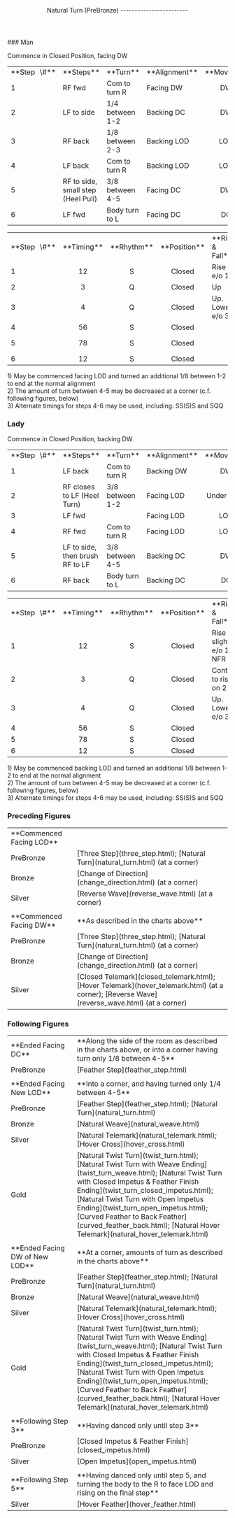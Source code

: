 <header>Natural Turn (PreBronze)
------------------------

 </header>### Man

Commence in Closed Position, facing DW

 <table class="style1"> <tbody><tr> <td style="width:10%">**Step<span style="color:white">\_</span>\#**</td> <td style="width:38%">**Steps**</td> <td style="width:20%">**Turn**</td> <td style="width:16%">**Alignment**</td> <td style="width:16%;text-align:center">**Moving**</td> </tr> <tr> <td>1</td> <td>RF fwd</td> <td>Com to turn R</td> <td>Facing DW</td> <td style="text-align:center">DW</td> </tr> <tr> <td>2</td> <td>LF to side</td> <td>1/4 between 1-2</td> <td>Backing DC</td> <td style="text-align:center">DW</td> </tr> <tr> <td>3</td> <td>RF back</td> <td>1/8 between 2-3</td> <td>Backing LOD</td> <td style="text-align:center">LOD</td> </tr> <tr> <td>4</td> <td>LF back</td> <td>Com to turn R</td> <td>Backing LOD</td> <td style="text-align:center">LOD</td> </tr> <tr> <td>5</td> <td>RF to side, small step (Heel Pull)</td> <td>3/8 between 4-5</td> <td>Facing DC</td> <td style="text-align:center">DW</td> </tr> <tr> <td>6</td> <td>LF fwd</td> <td>Body turn to L</td> <td>Facing DC</td> <td style="text-align:center">DC</td> </tr> </tbody></table>

 <table class="style1"> <tbody><tr> <td style="width:10%">**Step<span style="color:white">\_</span>\#**</td> <td style="width:10%;text-align:center">**Timing**</td> <td style="width:10%;text-align:center">**Rhythm**</td> <td style="width:20%;text-align:center">**Position**</td> <td style="width:30%">**Rise &amp; Fall**</td> <td style="width:10%;text-align:center">**Sway**</td> <td style="width:10%;text-align:right">**Footwork**</td> </tr> <tr> <td>1</td> <td style="text-align:center">12</td> <td style="text-align:center">S</td> <td style="text-align:center">Closed</td> <td>Rise e/o 1</td> <td style="text-align:center"></td> <td style="text-align:right">HT</td> </tr> <tr> <td>2 </td> <td style="text-align:center">3</td> <td style="text-align:center">Q</td> <td style="text-align:center">Closed</td> <td>Up</td> <td style="text-align:center">R</td> <td style="text-align:right">T</td> </tr> <tr> <td>3</td> <td style="text-align:center">4</td> <td style="text-align:center">Q</td> <td style="text-align:center">Closed</td> <td>Up. Lower e/o 3</td> <td style="text-align:center">R</td> <td style="text-align:right">TH</td> </tr> <tr> <td>4</td> <td style="text-align:center">56</td> <td style="text-align:center">S</td> <td style="text-align:center">Closed</td> <td> </td> <td style="text-align:center"></td> <td style="text-align:right">TH</td> </tr> <tr> <td>5</td> <td style="text-align:center">78</td> <td style="text-align:center">S</td> <td style="text-align:center">Closed</td> <td> </td> <td style="text-align:center">L</td> <td style="text-align:right">H to i/e of foot to Flat</td> </tr> <tr> <td>6</td> <td style="text-align:center">12</td> <td style="text-align:center">S</td> <td style="text-align:center">Closed</td> <td> </td> <td style="text-align:center"></td> <td style="text-align:right">HT</td> </tr> </tbody></table>

1\) May be commenced facing LOD and turned an additional 1/8 between 1-2 to end at the normal alignment  
 2) The amount of turn between 4-5 may be decreased at a corner (c.f. following figures, below)  
 3) Alternate timings for steps 4-6 may be used, including: SS(S)S and SQQ

### Lady

Commence in Closed Position, backing DW

 <table class="style1"> <tbody><tr> <td style="width:10%">**Step<span style="color:white">\_</span>\#**</td> <td style="width:38%">**Steps**</td> <td style="width:20%">**Turn**</td> <td style="width:16%">**Alignment**</td> <td style="width:16%;text-align:center">**Moving**</td> </tr> <tr> <td>1</td> <td>LF back</td> <td>Com to turn R</td> <td>Backing DW</td> <td style="text-align:center">DW</td> </tr> <tr> <td>2</td> <td>RF closes to LF (Heel Turn)</td> <td>3/8 between 1-2</td> <td>Facing LOD</td> <td style="text-align:center">Under Body</td> </tr> <tr> <td>3</td> <td>LF fwd</td> <td> </td> <td>Facing LOD</td> <td style="text-align:center">LOD</td> </tr> <tr> <td>4</td> <td>RF fwd</td> <td>Com to turn R</td> <td>Facing LOD</td> <td style="text-align:center">LOD</td> </tr> <tr> <td>5</td> <td>LF to side, then brush RF to LF</td> <td>3/8 between 4-5</td> <td>Backing DC</td> <td style="text-align:center">DW</td> </tr> <tr> <td>6</td> <td>RF back</td> <td>Body turn to L</td> <td>Backing DC</td> <td style="text-align:center">DC</td> </tr> </tbody></table>

 <table class="style1"> <tbody><tr> <td style="width:10%">**Step<span style="color:white">\_</span>\#**</td> <td style="width:10%;text-align:center">**Timing**</td> <td style="width:10%;text-align:center">**Rhythm**</td> <td style="width:20%;text-align:center">**Position**</td> <td style="width:30%">**Rise &amp; Fall**</td> <td style="width:10%;text-align:center">**Sway**</td> <td style="width:10%;text-align:right">**Footwork**</td> </tr> <tr> <td>1</td> <td style="text-align:center">12</td> <td style="text-align:center">S</td> <td style="text-align:center">Closed</td> <td>Rise slightly e/o 1, NFR</td> <td style="text-align:center"></td> <td style="text-align:right">TH</td> </tr> <tr> <td>2</td> <td style="text-align:center">3</td> <td style="text-align:center">Q</td> <td style="text-align:center">Closed</td> <td>Cont to rise on 2</td> <td style="text-align:center">L</td> <td style="text-align:right">HT</td> </tr> <tr> <td>3</td> <td style="text-align:center">4</td> <td style="text-align:center">Q</td> <td style="text-align:center">Closed</td> <td>Up. Lower e/o 3</td> <td style="text-align:center">L</td> <td style="text-align:right">TH</td> </tr> <tr> <td>4</td> <td style="text-align:center">56</td> <td style="text-align:center">S</td> <td style="text-align:center">Closed</td> <td> </td> <td style="text-align:center"></td> <td style="text-align:right">HT</td> </tr> <tr> <td>5</td> <td style="text-align:center">78</td> <td style="text-align:center">S</td> <td style="text-align:center">Closed</td> <td> </td> <td style="text-align:center">R</td> <td style="text-align:right">TH</td> </tr> <tr> <td>6</td> <td style="text-align:center">12</td> <td style="text-align:center">S</td> <td style="text-align:center">Closed</td> <td> </td> <td style="text-align:center"></td> <td style="text-align:right">TH</td> </tr> </tbody></table>

1\) May be commenced backing LOD and turned an additional 1/8 between 1-2 to end at the normal alignment  
 2) The amount of turn between 4-5 may be decreased at a corner (c.f. following figures, below)  
 3) Alternate timings for steps 4-6 may be used, including: SS(S)S and SQQ

### Preceding Figures

 <table> <tbody><tr> <td style="width:30%">**Commenced Facing LOD**</td> <td> </td> </tr> <tr> <td style="width:30%">PreBronze</td> <td> [Three Step](three_step.html); [Natural Turn](natural_turn.html) (at a corner) </td> </tr> <tr> <td>Bronze</td> <td> [Change of Direction](change_direction.html) (at a corner) </td> </tr> <tr> <td>Silver</td> <td> [Reverse Wave](reverse_wave.html) (at a corner) </td> </tr> <tr> <td> </td> <td> </td> </tr> <tr> <td>**Commenced Facing DW**</td> <td>**As described in the charts above**</td> </tr> <tr> <td style="width:30%">PreBronze</td> <td> [Three Step](three_step.html); [Natural Turn](natural_turn.html) (at a corner) </td> </tr> <tr> <td>Bronze</td> <td> [Change of Direction](change_direction.html) (at a corner) </td> </tr> <tr> <td>Silver</td> <td> [Closed Telemark](closed_telemark.html); [Hover Telemark](hover_telemark.html) (at a corner); [Reverse Wave](reverse_wave.html) (at a corner) </td> </tr> </tbody></table>

### Following Figures

 <table> <tbody><tr> <td>**Ended Facing DC**</td> <td>**Along the side of the room as described in the charts above, or into a corner having turn only 1/8 between 4-5**</td> </tr> <tr> <td style="width:30%">PreBronze</td> <td> [Feather Step](feather_step.html) </td> </tr> <tr> <td style="width:30%"> </td> <td> </td> </tr> <tr> <td style="width:30%">**Ended Facing New LOD**</td> <td>**Into a corner, and having turned only 1/4 between 4-5**</td> </tr> <tr> <td style="width:30%">PreBronze</td> <td> [Feather Step](feather_step.html); [Natural Turn](natural_turn.html) </td> </tr> <tr> <td>Bronze</td> <td> [Natural Weave](natural_weave.html) </td> </tr> <tr> <td>Silver</td> <td> [Natural Telemark](natural_telemark.html); [Hover Cross](hover_cross.html) </td> </tr> <tr> <td style="width:30%">Gold</td> <td> [Natural Twist Turn](twist_turn.html); [Natural Twist Turn with Weave Ending](twist_turn_weave.html); [Natural Twist Turn with Closed Impetus &amp; Feather Finish Ending](twist_turn_closed_impetus.html); [Natural Twist Turn with Open Impetus Ending](twist_turn_open_impetus.html); [Curved Feather to Back Feather](curved_feather_back.html); [Natural Hover Telemark](natural_hover_telemark.html) </td> </tr> <tr> <td style="width:30%"> </td> <td> </td> </tr> <tr> <td style="width:30%">**Ended Facing DW of New LOD**</td> <td>**At a corner, amounts of turn as described in the charts above**</td> </tr> <tr> <td style="width:30%">PreBronze</td> <td> [Feather Step](feather_step.html); [Natural Turn](natural_turn.html) </td> </tr> <tr> <td>Bronze</td> <td> [Natural Weave](natural_weave.html) </td> </tr> <tr> <td>Silver</td> <td> [Natural Telemark](natural_telemark.html); [Hover Cross](hover_cross.html) </td> </tr> <tr> <td>Gold</td> <td> [Natural Twist Turn](twist_turn.html); [Natural Twist Turn with Weave Ending](twist_turn_weave.html); [Natural Twist Turn with Closed Impetus &amp; Feather Finish Ending](twist_turn_closed_impetus.html); [Natural Twist Turn with Open Impetus Ending](twist_turn_open_impetus.html); [Curved Feather to Back Feather](curved_feather_back.html); [Natural Hover Telemark](natural_hover_telemark.html) </td> </tr> <tr> <td> </td> <td> </td> </tr> <tr> <td>**Following Step 3**</td> <td>**Having danced only until step 3**</td> </tr> <tr> <td>PreBronze</td> <td> [Closed Impetus &amp; Feather Finish](closed_impetus.html) </td> </tr> <tr> <td>Silver</td> <td> [Open Impetus](open_impetus.html) </td> </tr> <tr> <td> </td> <td> </td> </tr> <tr> <td>**Following Step 5**</td> <td>**Having danced only until step 5, and turning the body to the R to face LOD and rising on the final step**</td> </tr> <tr> <td>Silver</td> <td> [Hover Feather](hover_feather.html) </td> </tr> </tbody></table>